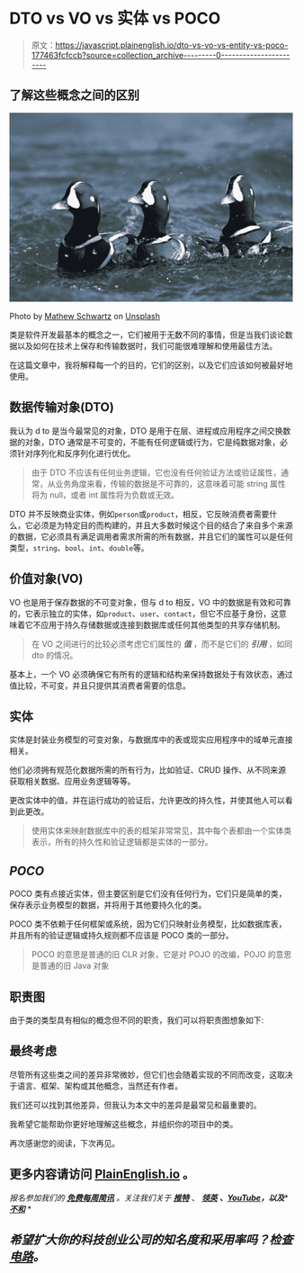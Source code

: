 # DTO vs VO vs 实体 vs POCO

> 原文：<https://javascript.plainenglish.io/dto-vs-vo-vs-entity-vs-poco-177463fcfccb?source=collection_archive---------0----------------------->

## 了解这些概念之间的区别

![](img/50ad8b46df91663850ebf837f4d08f6f.png)

Photo by [Mathew Schwartz](https://unsplash.com/@cadop?utm_source=medium&utm_medium=referral) on [Unsplash](https://unsplash.com?utm_source=medium&utm_medium=referral)

类是软件开发最基本的概念之一，它们被用于无数不同的事情，但是当我们谈论数据以及如何在技术上保存和传输数据时，我们可能很难理解和使用最佳方法。

在这篇文章中，我将解释每一个的目的，它们的区别，以及它们应该如何被最好地使用。

## 数据传输对象(DTO)

我认为 d to 是当今最常见的对象，DTO 是用于在层、进程或应用程序之间交换数据的对象，DTO 通常是不可变的，不能有任何逻辑或行为，它是纯数据对象，必须针对序列化和反序列化进行优化。

> 由于 DTO 不应该有任何业务逻辑，它也没有任何验证方法或验证属性，通常，从业务角度来看，传输的数据是不可靠的，这意味着可能 string 属性将为 null，或者 int 属性将为负数或无效。

DTO 并不反映商业实体，例如`person`或`product`，相反，它反映消费者需要什么，它必须是为特定目的而构建的，并且大多数时候这个目的结合了来自多个来源的数据，它必须具有满足调用者需求所需的所有数据，并且它们的属性可以是任何类型，`string`、`bool`、`int`、`double`等。

## 价值对象(VO)

VO 也是用于保存数据的不可变对象，但与 d to 相反，VO 中的数据是有效和可靠的，它表示独立的实体，如`product`、`user`、`contact`，但它不应基于身份，这意味着它不应用于持久存储数据或连接到数据库或任何其他类型的共享存储机制。

> 在 VO 之间进行的比较必须考虑它们属性的 ***值*** ，而不是它们的 ***引用*** ，如同 dto 的情况。

基本上，一个 VO 必须确保它有所有的逻辑和结构来保持数据处于有效状态，通过值比较，不可变，并且只提供其消费者需要的信息。

## 实体

实体是封装业务模型的可变对象，与数据库中的表或现实应用程序中的域单元直接相关。

他们必须拥有规范化数据所需的所有行为，比如验证、CRUD 操作、从不同来源获取相关数据、应用业务逻辑等等。

更改实体中的值，并在运行成功的验证后，允许更改的持久性，并使其他人可以看到此更改。

> 使用实体来映射数据库中的表的框架非常常见，其中每个表都由一个实体类表示，所有的持久性和验证逻辑都是实体的一部分。

## ***POCO***

POCO 类有点接近实体，但主要区别是它们没有任何行为，它们只是简单的类，保存表示业务模型的数据，并将用于其他要持久化的类。

POCO 类不依赖于任何框架或系统，因为它们只映射业务模型，比如数据库表，并且所有的验证逻辑或持久规则都不应该是 POCO 类的一部分。

> POCO 的意思是普通的旧 CLR 对象，它是对 POJO 的改编，POJO 的意思是普通的旧 Java 对象

## 职责图

由于类的类型具有相似的概念但不同的职责，我们可以将职责图想象如下:

## 最终考虑

尽管所有这些类之间的差异非常微妙，但它们也会随着实现的不同而改变，这取决于语言、框架、架构或其他概念，当然还有作者。

我们还可以找到其他差异，但我认为本文中的差异是最常见和最重要的。

我希望它能帮助你更好地理解这些概念，并组织你的项目中的类。

再次感谢您的阅读，下次再见。

## 更多内容请访问 [PlainEnglish.io](https://plainenglish.io/) 。

*报名参加我们的* [***免费每周简讯***](http://newsletter.plainenglish.io/) *。关注我们关于* [***推特***](https://twitter.com/inPlainEngHQ) 、 [***领英***](https://www.linkedin.com/company/inplainenglish/) ***、***[***YouTube***](https://www.youtube.com/channel/UCtipWUghju290NWcn8jhyAw)***，以及****[***不和***](https://discord.gg/GtDtUAvyhW) *

## *希望扩大你的科技创业公司的知名度和采用率吗？检查[电路](https://circuit.ooo/?utm=publication-post-cta)。*